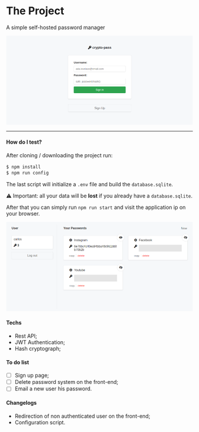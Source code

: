 # The Project

A simple self-hosted password manager

![Screenshots-login-v1.0](https://raw.githubusercontent.com/carlos8v/crypto-pass/main/screenshots/login-crypto-pass-1.0.png)

---

#### How do I test?
After cloning / downloading the project run:
```bash
$ npm install
$ npm run config
```
The last script will initialize a `.env` file and build the `database.sqlite`.

⚠️ Important: all your data will be **lost** if you already have a `database.sqlite`.

After that you can simply run `npm run start` and visit the application ip on your browser.

![Screenshots-home-v1.0](https://raw.githubusercontent.com/carlos8v/crypto-pass/main/screenshots/home-crypto-pass-1.0.png)

#### Techs
 - Rest API;
 - JWT Authentication;
 - Hash cryptograph;

#### To do list
- [ ] Sign up page;
- [ ] Delete password system on the front-end;
- [ ] Email a new user his password.

#### Changelogs
- Redirection of non authenticated user on the front-end;
- Configuration script.
